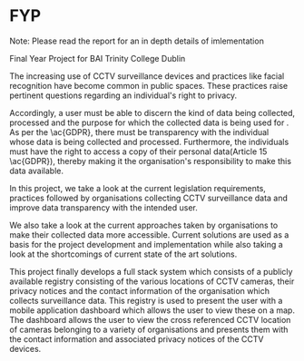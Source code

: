 # FYP

Note: Please read the report for an in depth details of imlementation

Final Year Project for BAI Trinity College Dublin

The increasing use of CCTV surveillance devices and practices like facial recognition have become common in public spaces. These practices raise pertinent questions regarding an individual's right to privacy.

Accordingly, a user must be able to discern the kind of data being collected, processed and the purpose for which the collected data is being used for . As per the \ac{GDPR}, there must be transparency with the individual whose data is being collected and processed. Furthermore, the individuals must have the right to access a copy of their personal data(Article 15 \ac{GDPR}), thereby making it the organisation's responsibility to make this data available.

In this project, we take a look at the current legislation requirements, practices followed by organisations collecting CCTV surveillance data and improve data transparency with the intended user.

We also take a look at the current approaches taken by organisations to make their collected data more accessible. Current solutions are used as a basis for the project development and implementation while also taking a look at the shortcomings of current state of the art solutions.

This project finally develops a full stack system which consists of a publicly available registry consisting of the various locations of CCTV cameras, their privacy notices and the contact information of the organisation which collects surveillance data. This registry is used to present the user with a mobile application dashboard which allows the user to view these on a map. The dashboard allows the user to view the cross referenced CCTV location of cameras belonging to a variety of organisations and presents them with the contact information and associated privacy notices of the CCTV devices.

